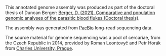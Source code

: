 This annotated genome assembly was produced as part of the doctoral thesis of Duncan Berger: [Berger, D. (2021). Comparative and population genomic analyses of the parasitic blood flukes (Doctoral thesis)](https://doi.org/10.17863/CAM.86667).
  
The assembly was generated from [PacBio](https://www.pacb.com/) long-read sequencing data.
  
The source material for genome sequencing was a pool of cercariae, from the Czech Republic in 2014, 
provided by Roman Leontovyč and Petr Horák from [Charles University, Prague](https://cuni.cz/). 
